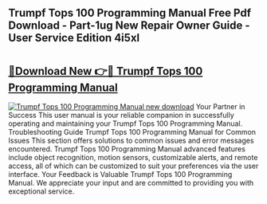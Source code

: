 ## Trumpf Tops 100 Programming Manual Free Pdf Download - Part-1ug New Repair Owner Guide - User Service Edition 4i5xl

# <h2><a href="http://bc484.oget.top/?id=Trumpf+Tops+100+Programming+Manual">🔗Download New 👉🔴 Trumpf Tops 100 Programming Manual</a></h2>

[![Trumpf Tops 100 Programming Manual new download](https://i.imgur.com/5g1atiW.png)](http://bc484.oget.top/?id=Trumpf+Tops+100+Programming+Manual)
Your Partner in Success This user manual is your reliable companion in successfully operating and maintaining your Trumpf Tops 100 Programming Manual. Troubleshooting Guide Trumpf Tops 100 Programming Manual for Common Issues This section offers solutions to common issues and error messages encountered. Trumpf Tops 100 Programming Manual advanced features include object recognition, motion sensors, customizable alerts, and remote access, all of which can be customized to suit your preferences via the user interface. Your Feedback is Valuable Trumpf Tops 100 Programming Manual. We appreciate your input and are committed to providing you with exceptional service.
